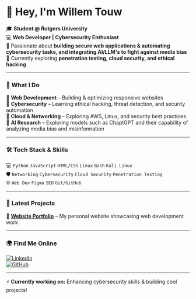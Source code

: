 # 👋 Hey, I'm Willem Touw  

🎓 **Student @ Rutgers University**  
💻 **Web Developer | Cybersecurity Enthusiast**  
🔹 Passionate about **building secure web applications & automating cybersecurity tasks, and integrating AI/LLM's to fight against media bias**  
🔹 Currently exploring **penetration testing, cloud security, and ethical hacking**  

---

### 🚀 **What I Do**  
🔹 **Web Development** – Building & optimizing responsive websites  
🔹 **Cybersecurity** – Learning ethical hacking, threat detection, and security automation  
🔹 **Cloud & Networking** – Exploring AWS, Linux, and security best practices  
🔹 **AI Research** – Exploring models such as ChaptGPT and their capability of analyzing media bias and misinfomration  

---

### 🛠️ **Tech Stack & Skills**  
💻 `Python` `JavaScript` `HTML/CSS` `Linux` `Bash` `Kali Linux`  
🛡️ `Networking` `Cybersecurity` `Cloud Security` `Penetration Testing`  
🌐 `Web Dev` `Figma` `SEO` `Git/GitHub`  

---

### 📂 **Latest Projects**  
🔹 **[Website Portfolio](https://willemtouw.com)** – My personal website showcasing web development work  

---

### 🌍 **Find Me Online**  
[![LinkedIn](https://img.shields.io/badge/LinkedIn-Connect-blue)](https://www.linkedin.com/in/willemtouw/)  
[![GitHub](https://img.shields.io/badge/GitHub-Follow-black)](https://github.com/wiltouw)  

---

⚡ **Currently working on:** Enhancing cybersecurity skills & building cool projects!  
